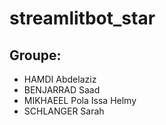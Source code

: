 # streamlitbot_star
## Groupe:
  * HAMDI Abdelaziz
  * BENJARRAD Saad
  * MIKHAEEL Pola Issa Helmy  
  * SCHLANGER Sarah
